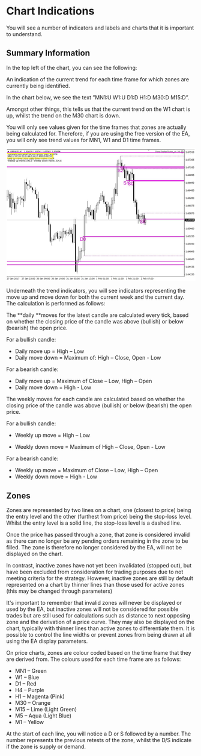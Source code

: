 # Chart Indications

You will see a number of indicators and labels and charts that it is important to understand.

## Summary Information

In the top left of the chart, you can see the following:

An indication of the current trend for each time frame for which zones are currently being identified.

In the chart below, we see the text ”MN1:U W1:U D1:D H1:D M30:D M15:D”.

Amongst other things, this tells us that the current trend on the W1 chart is up, whilst the trend on the M30 chart is down.

You will only see values given for the time frames that zones are actually being calculated for. Therefore, if you are using the free version of the EA, you will only see trend values for MN1, W1 and D1 time frames.

[![](https://github.com/letmebefree/zonetradingmanual/raw/master/assets/chart_indicators.png)](https://github.com/letmebefree/zonetradingmanual/blob/master/assets/chart_indicators.png)

Underneath the trend indicators, you will see indicators representing the move up and move down for both the current week and the current day. The calculation is performed as follows:

The **daily **moves for the latest candle are calculated every tick, based on whether the closing price of the candle was above \(bullish\) or below \(bearish\) the open price.

For a bullish candle:

* Daily move up = High – Low
* Daily move down = Maximum of: High – Close, Open - Low

For a bearish candle:

* Daily move up = Maximum of Close – Low, High – Open
* Daily move down = High - Low

The weekly moves for each candle are calculated based on whether the closing price of the candle was above \(bullish\) or below \(bearish\) the open price.

For a bullish candle:

* Weekly up move = High – Low

* Weekly down move = Maximum of High – Close, Open - Low

For a bearish candle:

* Weekly up move = Maximum of Close – Low, High – Open
* Weekly down move = High - Low

## Zones

Zones are represented by two lines on a chart, one \(closest to price\) being the entry level and the other \(furthest from price\) being the stop-loss level. Whilst the entry level is a solid line, the stop-loss level is a dashed line.

Once the price has passed through a zone, that zone is considered invalid as there can no longer be any pending orders remaining in the zone to be filled. The zone is therefore no longer considered by the EA, will not be displayed on the chart.

In contrast, inactive zones have not yet been invalidated \(stopped out\), but have been excluded from consideration for trading purposes due to not meeting criteria for the strategy. However, inactive zones are still by default represented on a chart by thinner lines than those used for active zones \(this may be changed through parameters\)

It's important to remember that invalid zones will never be displayed or used by the EA, but inactive zones will not be considered for possible trades but are still used for calculations such as distance to next opposing zone and the derivation of a price curve. They may also be displayed on the chart, typically with thinner lines than active zones to differentiate them. It is possible to control the line widths or prevent zones from being drawn at all using the EA display parameters.

On price charts, zones are colour coded based on the time frame that they are derived from. The colours used for each time frame are as follows:

* MN1 – Green
* W1 – Blue
* D1 – Red
* H4 – Purple
* H1 – Magenta \(Pink\)
* M30 – Orange
* M15 – Lime \(Light Green\)
* M5 – Aqua \(Light Blue\)
* M1 – Yellow

At the start of each line, you will notice a D or S followed by a number. The number represents the previous retests of the zone, whilst the D/S indicate if the zone is supply or demand.

